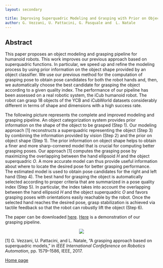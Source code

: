 ```yaml
---
layout: secondary

title: Improving Superquadric Modeling and Grasping with Prior on Object Shapes
author: G. Vezzani, U. Pattacini, G. Pasquale and  L. Natale
---
```


## Abstract
 This paper proposes an object modeling and
grasping pipeline for humanoid robots. This work improves
our previous approach based on superquadric functions. In
particular, we speed up and refine the modeling process by using
prior information on the object shape provided by an object
classifier. We use our previous method for the computation of
grasping pose to obtain pose candidates for both the robot
hands and, then, we automatically choose the best candidate
for grasping the object according to a given quality index.
The performance of our pipeline has been assessed on a real
robotic system, the iCub humanoid robot. The robot can grasp
18 objects of the YCB and iCubWorld datasets considerably
different in terms of shape and dimensions with a high success
rate.

 
The following picture represents the complete and improved modeling and grasping pipeline. 
An object categorization system provides prior information on the shape of the object to be grasped (Step 1).
Our modeling approach [1] reconstructs a superquadric representing the object (Step 3) by combining the information
provided by vision (Step 2) and the prior on object shape (Step 1). The prior information on object shape helps
to obtain a finer and more sharp-cornered model that is crucial for computing better grasping poses. Our approach [1]
computes the grasping pose by maximizing the overlapping between the hand ellipsoid _H_ and the object superquadric
_O_. A more accurate model can thus provide useful information about where to locate the desired pose for better grasping
performance.
The estimated model is used to obtain pose candidates for the right and left hand (Step 4).
The best hand for grasping the object is automatically selected according to proper criteria that are summarized in a
pose quality index (Step 5). In particular, the index takes into account the overlapping between the hand ellipsoid _H_
and the object superquadric _O_ and favors grasping poses with orientations easily reachable by the robot.
Once the selected hand reaches the desired pose, grasp stabilization is achieved via tactile feedback so that the
robot can robustly lift the object (Step 6).

The paper can be downloaded [here](https://github.com/giuliavezzani/giuliavezzani.github.io/raw/master/files/improving-modeling.pdf). 
[Here](https://www.youtube.com/watch?v=dfYdBQ-mBJQ&feature=youtu.be) is a demonstration of our grasping pipeline.
<p align="center">
<img src="https://raw.githubusercontent.com/giuliavezzani/giuliavezzani.github.io/master/files/icra-pipeline-nofilter-min.png">
</p>

[1]  G. Vezzani, U. Pattacini, and L. Natale, “A grasping approach based on superquadric models,” in _IEEE International Confeference on Robotics Automation_, pp. 1579–1586, IEEE, 2017.

[Home page](./)
